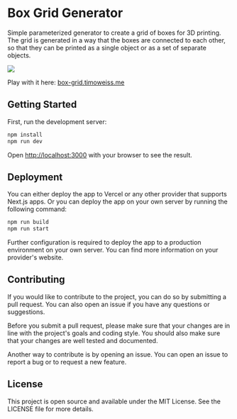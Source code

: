 # Box Grid Generator

Simple parameterized generator to create a grid of boxes for 3D printing. The grid is generated in a way that the boxes are connected to each other, so that they can be printed as a single object or as a set of separate objects.

[![](https://static.timoweiss.me/box-generator-browser-screenshot.png)](https://box-grid.timoweiss.me)

Play with it here: [box-grid.timoweiss.me](https://box-grid.timoweiss.me)

## Getting Started

First, run the development server:

```bash
npm install
npm run dev

```

Open [http://localhost:3000](http://localhost:3000) with your browser to see the result.

## Deployment

You can either deploy the app to Vercel or any other provider that supports Next.js apps. Or you can deploy the app on your own server by running the following command:

```bash
npm run build
npm run start
```

Further configuration is required to deploy the app to a production environment on your own server. You can find more information on your provider's website.

## Contributing

If you would like to contribute to the project, you can do so by submitting a pull request. You can also open an issue if you have any questions or suggestions.

Before you submit a pull request, please make sure that your changes are in line with the project's goals and coding style. You should also make sure that your changes are well tested and documented.

Another way to contribute is by opening an issue. You can open an issue to report a bug or to request a new feature.

## License

This project is open source and available under the MIT License. See the LICENSE file for more details.
